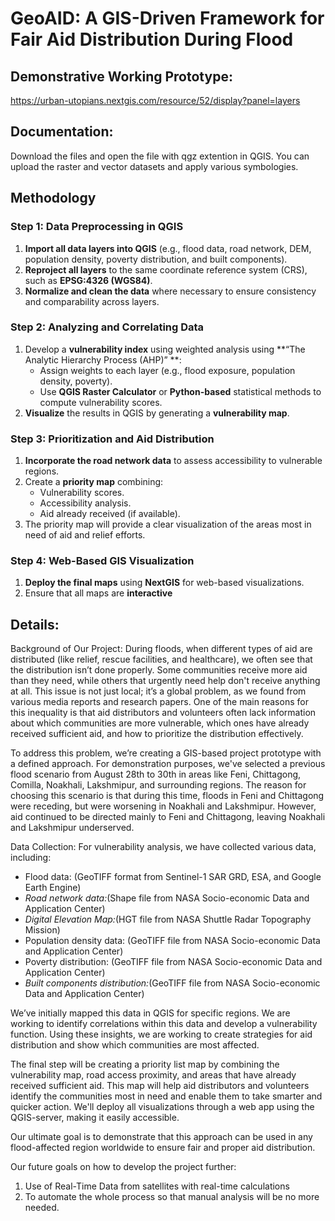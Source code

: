 # GeoAID: A GIS-Driven Framework for Fair Aid Distribution During Flood

## Demonstrative Working Prototype: 
https://urban-utopians.nextgis.com/resource/52/display?panel=layers

## Documentation:
Download the files and open the file with qgz extention in QGIS. You can upload the raster and vector datasets and apply various symbologies.

## Methodology

### Step 1: Data Preprocessing in QGIS
1. **Import all data layers into QGIS** (e.g., flood data, road network, DEM, population density, poverty distribution, and built components).
2. **Reproject all layers** to the same coordinate reference system (CRS), such as **EPSG:4326 (WGS84)**.
3. **Normalize and clean the data** where necessary to ensure consistency and comparability across layers.

### Step 2: Analyzing and Correlating Data
1. Develop a **vulnerability index** using weighted analysis using **“The Analytic Hierarchy Process (AHP)” **:
   - Assign weights to each layer (e.g., flood exposure, population density, poverty).
   - Use **QGIS Raster Calculator** or **Python-based** statistical methods to compute vulnerability scores.
2. **Visualize** the results in QGIS by generating a **vulnerability map**.

### Step 3: Prioritization and Aid Distribution
1. **Incorporate the road network data** to assess accessibility to vulnerable regions.
2. Create a **priority map** combining:
   - Vulnerability scores.
   - Accessibility analysis.
   - Aid already received (if available).
3. The priority map will provide a clear visualization of the areas most in need of aid and relief efforts.

### Step 4: Web-Based GIS Visualization
1. **Deploy the final maps** using **NextGIS** for web-based visualizations.
2. Ensure that all maps are **interactive**


## Details:
Background of Our Project: During floods, when different types of aid are distributed (like relief, rescue facilities, and healthcare), we often see that the distribution isn’t done properly. Some communities receive more aid than they need, while others that urgently need help don't receive anything at all. This issue is not just local; it’s a global problem, as we found from various media reports and research papers. One of the main reasons for this inequality is that aid distributors and volunteers often lack information about which communities are more vulnerable, which ones have already received sufficient aid, and how to prioritize the distribution effectively.

To address this problem, we’re creating a GIS-based project prototype with a defined approach. For demonstration purposes, we've selected a previous flood scenario from August 28th to 30th in areas like Feni, Chittagong, Comilla, Noakhali, Lakshmipur, and surrounding regions. The reason for choosing this scenario is that during this time, floods in Feni and Chittagong were receding, but were worsening in Noakhali and Lakshmipur. However, aid continued to be directed mainly to Feni and Chittagong, leaving Noakhali and Lakshmipur underserved.

Data Collection: For vulnerability analysis, we have collected various data, including:
- Flood data: (GeoTIFF format from Sentinel-1 SAR GRD, ESA, and Google Earth Engine)
- *Road network data:*(Shape file from NASA Socio-economic Data and Application Center)
- *Digital Elevation Map:*(HGT file from NASA Shuttle Radar Topography Mission)
- Population density data: (GeoTIFF file from NASA Socio-economic Data and Application Center)
- Poverty distribution: (GeoTIFF file from NASA Socio-economic Data and Application Center)
- *Built components distribution:*(GeoTIFF file from NASA Socio-economic Data and Application Center)

We’ve initially mapped this data in QGIS for specific regions. We are working to identify correlations within this data and develop a vulnerability function. Using these insights, we are working to create strategies for aid distribution and show which communities are most affected.

The final step will be creating a priority list map by combining the vulnerability map, road access proximity, and areas that have already received sufficient aid. This map will help aid distributors and volunteers identify the communities most in need and enable them to take smarter and quicker action. We'll deploy all visualizations through a web app using the QGIS-server, making it easily accessible.

Our ultimate goal is to demonstrate that this approach can be used in any flood-affected region worldwide to ensure fair and proper aid distribution.

Our future goals on how to develop the project further:
1. Use of Real-Time Data from satellites with real-time calculations
2. To automate the whole process so that manual analysis will be no more needed.

